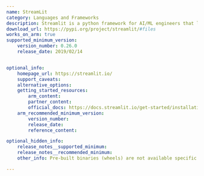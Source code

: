 ```yaml
---
name: StreamLit
category: Languages and Frameworks
description: Streamlit is a python framework for AI/ML engineers that lets users transform data scripts into shareable web apps.
download_url: https://pypi.org/project/streamlit/#files
works_on_arm: true
supported_minimum_version:
    version_number: 0.26.0
    release_date: 2019/02/14


optional_info:
    homepage_url: https://streamlit.io/
    support_caveats:
    alternative_options:
    getting_started_resources:
        arm_content:
        partner_content:
        official_docs: https://docs.streamlit.io/get-started/installation
    arm_recommended_minimum_version:
        version_number:
        release_date:
        reference_content:

optional_hidden_info:
    release_notes__supported_minimum: 
    release_notes__recommended_minimum:
    other_info: Pre-built binaries (wheels) are not available specific to any platform. Installation and Testing are done using "pip install streamlit".

---
```

